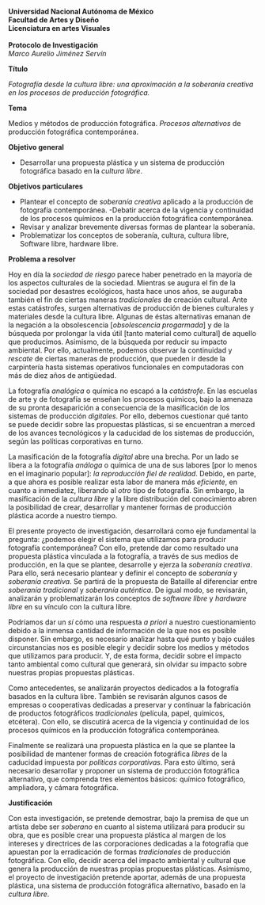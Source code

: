 
<p style="text-align: right;">

**Universidad Nacional Autónoma de México**
<br>
**Facultad de Artes y Diseño**
<br>
**Licenciatura en artes Visuales**
<br>
<br>
**Protocolo de Investigación**
<br>
_Marco Aurelio Jiménez Servín_

</p>


**Título**

_Fotografía desde la cultura libre: una aproximación a la soberanía creativa en los procesos de producción fotográfica._

**Tema**

Medios y métodos de producción fotográfica. _Procesos alternativos_ de producción fotográfica contemporánea.

**Objetivo general**

- Desarrollar una propuesta plástica y un sistema de producción fotográfica basado en la _cultura libre_.

**Objetivos particulares**

- Plantear el concepto de _soberanía creativa_ aplicado a la producción de fotografía contemporánea.
-Debatir acerca de la vigencia y continuidad de los procesos químicos en la producción fotográfica contemporánea.
- Revisar y analizar brevemente diversas formas de plantear la soberanía.
- Problematizar los conceptos de soberanía, cultura, cultura libre, Software libre, hardware libre.


**Problema a resolver**

Hoy en día la _sociedad de riesgo_ parece haber penetrado en la mayoría de los aspectos culturales de la sociedad. Mientras se augura el fin de la sociedad por desastres ecológicos, hasta hace unos años, se auguraba también el fin de ciertas maneras _tradicionales_ de creación cultural. Ante estas catástrofes, surgen alternativas de producción de bienes culturales y materiales desde la cultura libre. Algunas de éstas alternativas emanan de la negación a la obsolescencia [_obsolescencia progarmada_] y de la búsqueda por prolongar la vida útil [tanto material como cultural] de aquello que producimos. Asimismo, de la búsqueda por reducir su impacto ambiental. Por ello, actualmente, podemos observar la continuidad y _rescate_ de ciertas maneras de producción, que pueden ir desde la carpintería hasta sistemas operativos funcionales en computadoras con más de diez años de antigüedad.

La fotografía _analógica_ o química no escapó a la _catástrofe_. En las escuelas de arte y de fotografía se enseñan los procesos químicos, bajo la amenaza de su pronta desaparición a consecuencia de la masificación de los sistemas de producción _digitales_. Por ello, debemos cuestionar qué tanto se puede decidir sobre las propuestas plásticas, si se encuentran a merced de los avances tecnológicos y la caducidad de los sistemas de producción, según las políticas corporativas en turno.

La masificación de la fotografía _digital_ abre una brecha. Por un lado se libera a la fotografía _análoga_ o química de una de sus labores [por lo menos en el imaginario popular]: _la reproducción fiel de realidad_. Debido, en parte, a que ahora es posible realizar esta labor de manera más _eficiente_, en cuanto a inmediatez, liberando al _otro_ tipo de fotografía. Sin embargo, la masificación de la _cultura libre_ y la libre distribución del conocimiento abren la posibilidad de crear, desarrollar y mantener formas de producción plástica acorde a nuestro tiempo.

El presente proyecto de investigación, desarrollará como eje fundamental la pregunta: ¿podemos elegir el sistema que utilizamos para producir fotografía contemporánea? Con ello, pretende dar como resultado una propuesta plástica vinculada a la fotografía, a través de sus medios de producción, en la que se plantee, desarrolle y ejerza la _soberanía creativa_. Para ello, será necesario plantear y definir el concepto de _soberanía_ y _soberanía creativa_. Se partirá de la propuesta de Bataille al diferenciar entre _soberanía tradicional_ y _soberanía auténtica_. De igual modo, se revisarán, analizarán y problematizarán los conceptos  de _software libre_  y _hardware libre_ en su vínculo con la cultura libre.

Podríamos dar un _sí_ cómo una respuesta _a priori_ a nuestro cuestionamiento debido a la inmensa cantidad de información de la que nos es posible disponer. Sin embargo, es necesario analizar hasta qué punto y bajo cuáles circunstancias nos es posible elegir y decidir sobre los medios y métodos que utilizamos para producir. Y, de esta forma, decidir sobre el impacto tanto ambiental como cultural que generará, sin olvidar su impacto sobre nuestras propias propuestas plásticas.

Como antecedentes, se analizarán proyectos dedicados a la fotografía basados en la cultura libre. También se revisarán algunos casos de empresas o cooperativas dedicadas a preservar y continuar la fabricación de productos fotográficos _tradicionales_ (película, papel, químicos, etcétera). Con ello, se discutirá acerca de la vigencia y continuidad de los procesos químicos en la producción fotográfica contemporánea.

Finalmente se realizará una propuesta plástica en la que se plantee la posibilidad de mantener formas de creación fotográfica _libres_ de la caducidad impuesta por _políticas corporativas_. Para esto último, será necesario desarrollar y proponer un sistema de producción fotográfica alternativo, que comprenda tres elementos básicos: químico fotográfico, ampliadora, y cámara fotográfica.

**Justificación**

Con esta investigación, se pretende demostrar, bajo la premisa de que un artista debe ser _soberano_ en cuanto al sistema utilizará para producir su obra, que es posible crear una propuesta plástica al margen de los intereses y directrices de las corporaciones dedicadas a la fotografía que apuestan por la erradicación de formas _tradicionales_ de producción fotográfica. Con ello, decidir acerca del impacto ambiental y cultural que genera la producción de nuestras propias propuestas plásticas. Asimismo, el proyecto de investigación pretende aportar, además de una propuesta plástica, una sistema de producción fotográfica alternativo, basado en la _cultura libre_.
